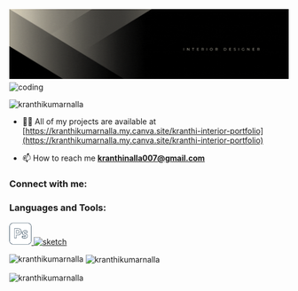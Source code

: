 
<img align="middle" alt="coding" width="1000" src="https://github.com/kranthikumarnalla/Portfolio/blob/main/my%20profile%20banner.gif">



<img align="middle" alt="coding" width="400" src="https://i.pinimg.com/originals/c9/e3/11/c9e3119dceef904f5bf7e725b447c5f3.gif">

<p align="left"> <img src="https://komarev.com/ghpvc/?username=kranthikumarnalla&label=Profile%20views&color=0e75b6&style=flat" alt="kranthikumarnalla" /> </p>

- 👨‍💻 All of my projects are available at [https://kranthikumarnalla.my.canva.site/kranthi-interior-portfolio](https://kranthikumarnalla.my.canva.site/kranthi-interior-portfolio)

- 📫 How to reach me **kranthinalla007@gmail.com**

<h3 align="left">Connect with me:</h3>
<p align="left">
</p>

<h3 align="left">Languages and Tools:</h3>
<p align="left"> <a href="https://www.photoshop.com/en" target="_blank" rel="noreferrer"> <img src="https://raw.githubusercontent.com/devicons/devicon/master/icons/photoshop/photoshop-line.svg" alt="photoshop" width="40" height="40"/> </a> <a href="https://www.sketch.com/" target="_blank" rel="noreferrer"> <img src="https://www.vectorlogo.zone/logos/sketchapp/sketchapp-icon.svg" alt="sketch" width="40" height="40"/> </a> </p>

<p><img align="left" src="https://github-readme-stats.vercel.app/api/top-langs?username=kranthikumarnalla&show_icons=true&locale=en&layout=compact" alt="kranthikumarnalla" /></p>

<p>&nbsp;<img align="center" src="https://github-readme-stats.vercel.app/api?username=kranthikumarnalla&show_icons=true&locale=en" alt="kranthikumarnalla" /></p>

<p><img align="center" src="https://github-readme-streak-stats.herokuapp.com/?user=kranthikumarnalla&" alt="kranthikumarnalla" /></p>
